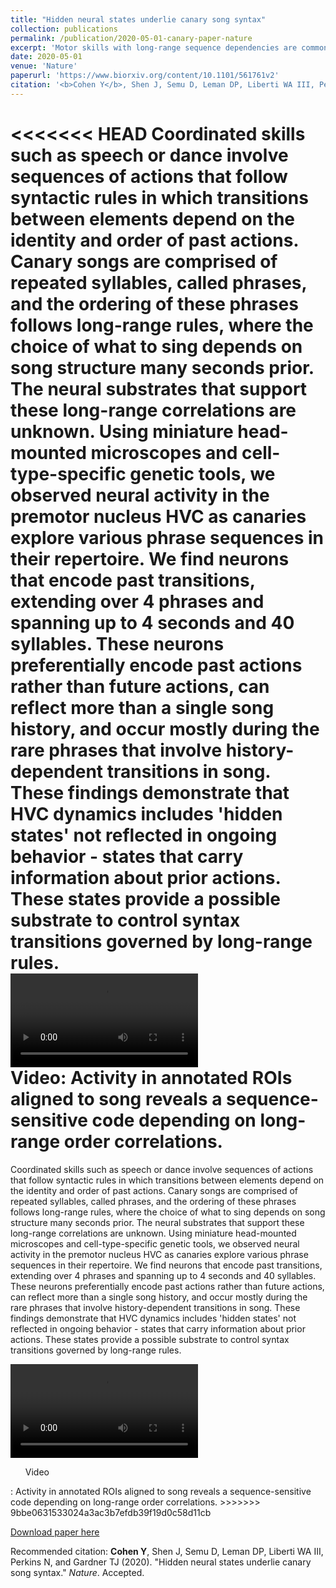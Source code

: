 ```yaml
---
title: "Hidden neural states underlie canary song syntax"
collection: publications
permalink: /publication/2020-05-01-canary-paper-nature
excerpt: 'Motor skills with long-range sequence dependencies are common in complex behaviors, with speech the richest example. In general, the neural mechanisms underlying long-range motor sequence dependencies are unknown. Using miniaturized head-mounterd fluorescence microscopes and genetic tools I revealed coding of such memory-dependent syntactic properties in singing canaries.'
date: 2020-05-01
venue: 'Nature'
paperurl: 'https://www.biorxiv.org/content/10.1101/561761v2'
citation: '<b>Cohen Y</b>, Shen J, Semu D, Leman DP, Liberti WA III, Perkins N, and Gardner TJ (2020). &quot;Hidden neural states underlie canary song syntax.&quot; <i>Nature</i>. Accepted.'
---
```

<<<<<<< HEAD
Coordinated skills such as speech or dance involve sequences of actions that follow syntactic rules in which transitions between elements depend on the identity and order of past actions. Canary songs are comprised of repeated syllables, called phrases, and the ordering of these phrases follows long-range rules, where the choice of what to sing depends on song structure many seconds prior. The neural substrates that support these long-range correlations are unknown. Using miniature head-mounted microscopes and cell-type-specific genetic tools, we observed neural activity in the premotor nucleus HVC as canaries explore various phrase sequences in their repertoire. We find neurons that encode past transitions, extending over 4 phrases and spanning up to 4 seconds and 40 syllables. These neurons preferentially encode past actions rather than future actions, can reflect more than a single song history, and occur mostly during the rare phrases that involve history-dependent transitions in song. These findings demonstrate that HVC dynamics includes &apos;hidden states&apos; not reflected in ongoing behavior - states that carry information about prior actions. These states provide a possible substrate to control syntax transitions governed by long-range rules. <br/> <video width=&quot;360&quot; height=&quot;480&quot; controls> <br/> <source src=&quot;/files/CanaryVid2.mp4&quot; type=&quot;video/mp4&quot;><br/> Your browser does not support the video tag.<br/> </video><br/> Video:  Activity in annotated ROIs aligned to song reveals a sequence-sensitive code depending on long-range order correlations.
=======
Coordinated skills such as speech or dance involve sequences of actions that follow syntactic rules in which transitions between elements depend on the identity and order of past actions. Canary songs are comprised of repeated syllables, called phrases, and the ordering of these phrases follows long-range rules, where the choice of what to sing depends on song structure many seconds prior. The neural substrates that support these long-range correlations are unknown. Using miniature head-mounted microscopes and cell-type-specific genetic tools, we observed neural activity in the premotor nucleus HVC as canaries explore various phrase sequences in their repertoire. We find neurons that encode past transitions, extending over 4 phrases and spanning up to 4 seconds and 40 syllables. These neurons preferentially encode past actions rather than future actions, can reflect more than a single song history, and occur mostly during the rare phrases that involve history-dependent transitions in song. These findings demonstrate that HVC dynamics includes &apos;hidden states&apos; not reflected in ongoing behavior - states that carry information about prior actions. These states provide a possible substrate to control syntax transitions governed by long-range rules. 

<video width=&quot;360&quot; height=&quot;480&quot; controls> 
  <source src=&quot;/files/CanaryVid2.mp4&quot; type=&quot;video/mp4&quot;>
Your browser does not support the video tag.\n </video> 
<ul>Video</ul>:  Activity in annotated ROIs aligned to song reveals a sequence-sensitive code depending on long-range order correlations.
>>>>>>> 9bbe0631533024a3ac3b7efdb39f19d0c58d11cb

[Download paper here](https://www.biorxiv.org/content/10.1101/561761v2)

Recommended citation: <b>Cohen Y</b>, Shen J, Semu D, Leman DP, Liberti WA III, Perkins N, and Gardner TJ (2020). "Hidden neural states underlie canary song syntax." <i>Nature</i>. Accepted.
